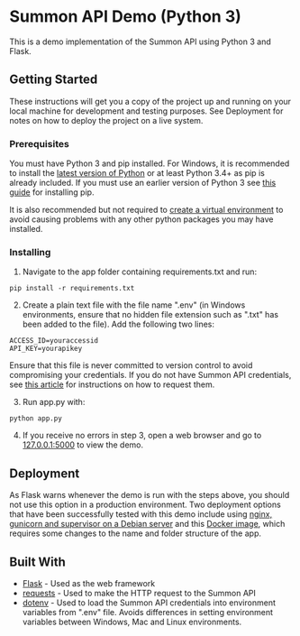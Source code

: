 # Summon API Demo (Python 3)

This is a demo implementation of the Summon API using Python 3 and Flask.

## Getting Started

These instructions will get you a copy of the project up and running on your local machine for development and testing purposes. See Deployment for notes on how to deploy the project on a live system.

### Prerequisites

You must have Python 3 and pip installed. For Windows, it is recommended to install the [latest version of Python](https://www.python.org/downloads/windows/) or at least Python 3.4+ as pip is already included. If you must use an earlier version of Python 3 see [this guide](https://packaging.python.org/tutorials/installing-packages/#requirements-for-installing-packages) for installing pip.

It is also recommended but not required to [create a virtual environment](https://packaging.python.org/tutorials/installing-packages/#creating-virtual-environments) to avoid causing problems with any other python packages you may have installed.

### Installing

1. Navigate to the app folder containing requirements.txt and run:

```
pip install -r requirements.txt
```

2. Create a plain text file with the file name ".env" (in Windows environments, ensure that no hidden file extension such as ".txt" has been added to the file). Add the following two lines:

```
ACCESS_ID=youraccessid
API_KEY=yourapikey
```

Ensure that this file is never committed to version control to avoid compromising your credentials. If you do not have Summon API credentials, see [this article](https://knowledge.exlibrisgroup.com/Summon/Product_Documentation/Configuring_The_Summon_Service/Configurations_Outside_of_the_Summon_Administration_Console/Summon%3A_Using_the_Summon_API) for instructions on how to request them.

3. Run app.py with:
```
python app.py
```

4. If you receive no errors in step 3, open a web browser and go to [127.0.0.1:5000](http://127.0.0.1:5000) to view the demo.

## Deployment

As Flask warns whenever the demo is run with the steps above, you should not use this option in a production environment. Two deployment options that have been successfully tested with this demo include using [nginx, gunicorn and supervisor on a Debian server](https://medium.com/ymedialabs-innovation/deploy-flask-app-with-nginx-using-gunicorn-and-supervisor-d7a93aa07c18) and this [Docker image](https://github.com/tiangolo/uwsgi-nginx-flask-docker), which requires some changes to the name and folder structure of the app.

## Built With

* [Flask](http://flask.pocoo.org) - Used as the web framework
* [requests](http://docs.python-requests.org/en/master/) - Used to make the HTTP request to the Summon API
* [dotenv](https://github.com/theskumar/python-dotenv) - Used to load the Summon API credentials into environment variables from ".env" file. Avoids differences in setting environment variables between Windows, Mac and Linux environments.


